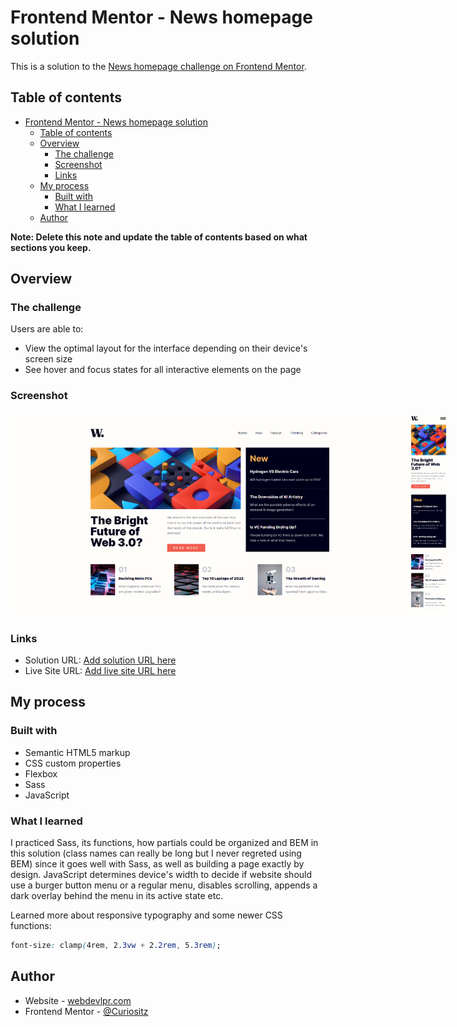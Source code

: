 # Frontend Mentor - News homepage solution

This is a solution to the [News homepage challenge on Frontend Mentor](https://www.frontendmentor.io/challenges/news-homepage-H6SWTa1MFl).

## Table of contents

- [Frontend Mentor - News homepage solution](#frontend-mentor---news-homepage-solution)
  - [Table of contents](#table-of-contents)
  - [Overview](#overview)
    - [The challenge](#the-challenge)
    - [Screenshot](#screenshot)
    - [Links](#links)
  - [My process](#my-process)
    - [Built with](#built-with)
    - [What I learned](#what-i-learned)
  - [Author](#author)

**Note: Delete this note and update the table of contents based on what sections you keep.**

## Overview

### The challenge

Users are able to:

- View the optimal layout for the interface depending on their device's screen size
- See hover and focus states for all interactive elements on the page

### Screenshot

<img src="./news-homepage-screenshot.png" style="border-radius: 15px; max-width: 700px">

### Links

- Solution URL: [Add solution URL here](https://your-solution-url.com)
- Live Site URL: [Add live site URL here](https://your-live-site-url.com)

## My process

### Built with

- Semantic HTML5 markup
- CSS custom properties
- Flexbox
- Sass
- JavaScript

### What I learned

I practiced Sass, its functions, how partials could be organized and BEM in this solution (class names can really be long but I never regreted using BEM) since it goes well with Sass, as well as building a page exactly by design. JavaScript determines device's width to decide if website should use a burger button menu or a regular menu, disables scrolling, appends a dark overlay behind the menu in its active state etc. 

Learned more about responsive typography and some newer CSS functions: 
```css
font-size: clamp(4rem, 2.3vw + 2.2rem, 5.3rem);
```


## Author

- Website - [webdevlpr.com](https://webdevlpr.com/)
- Frontend Mentor - [@Curiositz](https://www.frontendmentor.io/profile/Curiositz)
